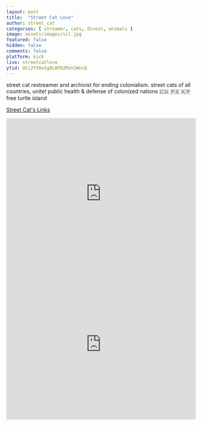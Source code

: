 ```yaml
---
layout: post
title:  "Street Cat Love"
author: street_cat
categories: [ streamer, cats, divest, animals ]
image: assets/images/scl.jpg
featured: false
hidden: false
comments: false
platform: kick
live: streetcatlove
ytid: UCi2YX0oSg8L0Pb2Mzn2WncQ
---
```


street cat restreamer and archivist for ending colonialism. 
street cats of all countries, unite!
public health & defense of colonized nations 🇨🇺 🇵🇸 🇰🇵 
free turtle island

<a href="https://streetcatlove.github.io">Street Cat's Links</a>

<iframe 
src="https://player.kick.com/streetcatlove" 
height="400" 
width="100%"
frameborder="0" 
scrolling="no" 
allowfullscreen="true"> 
</iframe>

<iframe 
width="100%" height="400" 
src="https://www.youtube.com/embed/+lastest?list=PLIrf8ITxqGxMyMB21o30e444n3g7uFYBF" 
title="YouTube video player" 
frameborder="0" 
allow="autoplay; encrypted-media; picture-in-picture; web-share"
referrerpolicy="strict-origin-when-cross-origin" 
allowfullscreen>
</iframe>

